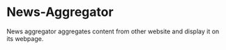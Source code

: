# News-Aggregator
News aggregator aggregates content from other website and display it on its webpage.
